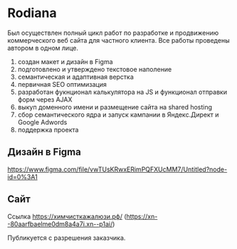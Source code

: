 # Rodiana
Был осуществлен полный цикл работ по разработке и продвижению коммерческого веб сайта для частного клиента. Все работы проведены автором в одном лице.
 1) создан макет и дизайн в Figma
 2) подготовлено и утверждено текстовое наполение
 3) семантическая и адаптивная верстка 
 4) первичная SEO оптимизация
 5) разработан фукнционал калькулятора на JS и функционал отправки форм через AJAX
 6) выкуп доменного имени и размещение сайта на shared hosting
 7) сбор семантического ядра и запуск кампании в Яндекс.Директ и Google Adwords
 8) поддержка проекта
## Дизайн в Figma
https://www.figma.com/file/vwTUsKRwxERimPQFXUcMM7/Untitled?node-id=0%3A1
## Сайт
Ссылка https://химчисткажалюзи.рф/ (https://xn--80aarfbaelme0dm8a4a7i.xn--p1ai/)

Публикуется с разрешения заказчика.
